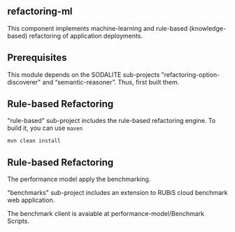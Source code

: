 ## refactoring-ml

This component implements machine-learning and rule-based (knowledge-based) refactoring of application deployments.  

## Prerequisites
This module depends on the SODALITE sub-projects "refactoring-option-discoverer" and “semantic-reasoner”. Thus, first built them.

## Rule-based Refactoring
"rule-based" sub-project includes the rule-based refactoring engine. To build it, you can use `maven`
```
mvn clean install
```
## Rule-based Refactoring

The performance model apply the benchmarking. 

"benchmarks" sub-project includes an extension to RUBiS cloud benchmark web application.

The benchmark client is avaiable at performance-model/Benchmark Scripts. 
